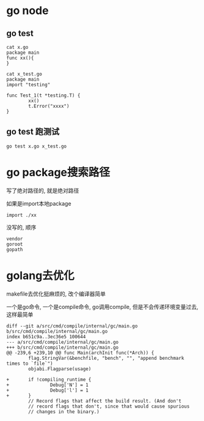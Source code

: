 # go node

## go test
```
cat x.go
package main
func xx(){
}

cat x_test.go
package main
import "testing"

func Test_1(t *testing.T) {
        xx()
        t.Error("xxxx")
}
```

## go test 跑测试
```
go test x.go x_test.go
```

# go package搜索路径

写了绝对路径的, 就是绝对路径

如果是import本地package
```
import ./xx
```

没写的, 顺序

```
vendor
goroot
gopath
```

# golang去优化

makefile去优化挺麻烦的, 改个编译器简单

一个是go命令, 一个是compile命令, go调用compile, 但是不会传递环境变量过去, 这样最简单

```
diff --git a/src/cmd/compile/internal/gc/main.go b/src/cmd/compile/internal/gc/main.go
index b651c9a..3ec36e5 100644
--- a/src/cmd/compile/internal/gc/main.go
+++ b/src/cmd/compile/internal/gc/main.go
@@ -239,6 +239,10 @@ func Main(archInit func(*Arch)) {
        flag.StringVar(&benchfile, "bench", "", "append benchmark times to `file`")
        objabi.Flagparse(usage)

+       if !compiling_runtime {
+               Debug['N'] = 1
+               Debug['l'] = 1
+       }
        // Record flags that affect the build result. (And don't
        // record flags that don't, since that would cause spurious
        // changes in the binary.)
```
